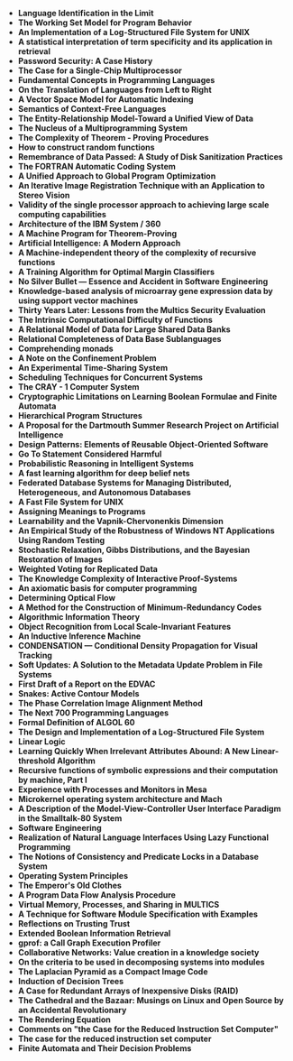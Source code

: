 <ul>
 <li><b><a target="_blank" href="https://github.com/manjunath5496/List-of-important-publications-in-computer-science/blob/master/cpi(1).pdf" style="text-decoration:none;"> Language Identification in the Limit</a></b></li>
  
<li><b><a target="_blank" href="https://github.com/manjunath5496/List-of-important-publications-in-computer-science/blob/master/cpi(2).pdf" style="text-decoration:none;">The Working Set Model for Program Behavior</a></b></li>  
  
<li><b><a target="_blank" href="https://github.com/manjunath5496/List-of-important-publications-in-computer-science/blob/master/cpi(3).pdf" style="text-decoration:none;">An Implementation of a Log-Structured File System for UNIX</a></b></li>
                               
 <li><b><a target="_blank" href="https://github.com/manjunath5496/List-of-important-publications-in-computer-science/blob/master/cpi(4).pdf" style="text-decoration:none;">A statistical interpretation of term specificity and its application in retrieval </a></b></li>                              
<li><b><a target="_blank" href="https://github.com/manjunath5496/List-of-important-publications-in-computer-science/blob/master/cpi(5).pdf" style="text-decoration:none;">Password Security: A Case History</a></b></li>
<li><b><a target="_blank" href="https://github.com/manjunath5496/List-of-important-publications-in-computer-science/blob/master/cpi(6).pdf" style="text-decoration:none;">The Case for a Single-Chip Multiprocessor  </a></b></li>
                <li><b><a target="_blank" href="https://github.com/manjunath5496/List-of-important-publications-in-computer-science/blob/master/cpi(7).pdf" style="text-decoration:none;">Fundamental Concepts in Programming Languages</a></b></li>                                
                                
<li><b><a target="_blank" href="https://github.com/manjunath5496/List-of-important-publications-in-computer-science/blob/master/cpi(8).pdf" style="text-decoration:none;">On the Translation of Languages from Left to Right</a></b></li>

<li><b><a target="_blank" href="https://github.com/manjunath5496/List-of-important-publications-in-computer-science/blob/master/cpi(9).pdf" style="text-decoration:none;">A Vector Space Model for Automatic Indexing </a></b></li>

<li><b><a target="_blank" href="https://github.com/manjunath5496/List-of-important-publications-in-computer-science/blob/master/cpi(10).pdf" style="text-decoration:none;">Semantics of Context-Free Languages </a></b></li>


 <li><b><a target="_blank" href="https://github.com/manjunath5496/List-of-important-publications-in-computer-science/blob/master/cpi(11).pdf" style="text-decoration:none;"> The Entity-Relationship Model-Toward a Unified View of Data</a></b></li>
  
<li><b><a target="_blank" href="https://github.com/manjunath5496/List-of-important-publications-in-computer-science/blob/master/cpi(12).pdf" style="text-decoration:none;">The Nucleus of a Multiprogramming System</a></b></li>  
  
<li><b><a target="_blank" href="https://github.com/manjunath5496/List-of-important-publications-in-computer-science/blob/master/cpi(13).pdf" style="text-decoration:none;">The Complexity of Theorem - Proving Procedures</a></b></li>
                               
 <li><b><a target="_blank" href="https://github.com/manjunath5496/List-of-important-publications-in-computer-science/blob/master/cpi(14).pdf" style="text-decoration:none;">How to construct random functions</a></b></li>                              
<li><b><a target="_blank" href="https://github.com/manjunath5496/List-of-important-publications-in-computer-science/blob/master/cpi(15).pdf" style="text-decoration:none;">Remembrance of Data Passed: A Study of Disk Sanitization Practices </a></b></li>


 <li><b><a target="_blank" href="https://github.com/manjunath5496/List-of-important-publications-in-computer-science/blob/master/cpi(16).pdf" style="text-decoration:none;"> The FORTRAN Automatic Coding System</a></b></li>
  
<li><b><a target="_blank" href="https://github.com/manjunath5496/List-of-important-publications-in-computer-science/blob/master/cpi(17).pdf" style="text-decoration:none;">A Unified Approach to Global Program Optimization</a></b></li>  
  
<li><b><a target="_blank" href="https://github.com/manjunath5496/List-of-important-publications-in-computer-science/blob/master/cpi(18).pdf" style="text-decoration:none;">An Iterative Image Registration Technique with an Application to Stereo Vision</a></b></li>
                               
 <li><b><a target="_blank" href="https://github.com/manjunath5496/List-of-important-publications-in-computer-science/blob/master/cpi(19).pdf" style="text-decoration:none;">Validity of the single processor approach to achieving large scale computing capabilities </a></b></li>                              
<li><b><a target="_blank" href="https://github.com/manjunath5496/List-of-important-publications-in-computer-science/blob/master/cpi(20).pdf" style="text-decoration:none;">Architecture of the IBM System / 360</a></b></li>
<li><b><a target="_blank" href="https://github.com/manjunath5496/List-of-important-publications-in-computer-science/blob/master/cpi(21).pdf" style="text-decoration:none;">A Machine Program for Theorem-Proving</a></b></li>
                <li><b><a target="_blank" href="https://github.com/manjunath5496/List-of-important-publications-in-computer-science/blob/master/cpi(22).pdf" style="text-decoration:none;">Artificial Intelligence: A Modern Approach</a></b></li>                                
                                
<li><b><a target="_blank" href="https://github.com/manjunath5496/List-of-important-publications-in-computer-science/blob/master/cpi(23).pdf" style="text-decoration:none;">A Machine-independent theory of the complexity of recursive functions</a></b></li>

<li><b><a target="_blank" href="https://github.com/manjunath5496/List-of-important-publications-in-computer-science/blob/master/cpi(24).pdf" style="text-decoration:none;">A Training Algorithm for Optimal Margin Classifiers</a></b></li>

<li><b><a target="_blank" href="https://github.com/manjunath5496/List-of-important-publications-in-computer-science/blob/master/cpi(25).pdf" style="text-decoration:none;">No Silver Bullet — Essence and Accident in Software Engineering </a></b></li>


 <li><b><a target="_blank" href="https://github.com/manjunath5496/List-of-important-publications-in-computer-science/blob/master/cpi(26).pdf" style="text-decoration:none;"> Knowledge-based analysis of microarray gene expression data by using support vector machines</a></b></li>
  
<li><b><a target="_blank" href="https://github.com/manjunath5496/List-of-important-publications-in-computer-science/blob/master/cpi(27).pdf" style="text-decoration:none;">Thirty Years Later: Lessons from the Multics Security Evaluation</a></b></li>  
  
<li><b><a target="_blank" href="https://github.com/manjunath5496/List-of-important-publications-in-computer-science/blob/master/cpi(28).pdf" style="text-decoration:none;">The Intrinsic Computational Difficulty of Functions</a></b></li>
                               
 <li><b><a target="_blank" href="https://github.com/manjunath5496/List-of-important-publications-in-computer-science/blob/master/cpi(29).pdf" style="text-decoration:none;">A Relational Model of Data for Large Shared Data Banks</a></b></li>                              
<li><b><a target="_blank" href="https://github.com/manjunath5496/List-of-important-publications-in-computer-science/blob/master/cpi(30).pdf" style="text-decoration:none;">Relational Completeness of Data Base Sublanguages</a></b></li>


<li><b><a target="_blank" href="https://github.com/manjunath5496/List-of-important-publications-in-computer-science/blob/master/cpi(31).pdf" style="text-decoration:none;"> Comprehending monads</a></b></li>
  
<li><b><a target="_blank" href="https://github.com/manjunath5496/List-of-important-publications-in-computer-science/blob/master/cpi(32).pdf" style="text-decoration:none;">A Note on the Confinement Problem</a></b></li>  
  
<li><b><a target="_blank" href="https://github.com/manjunath5496/List-of-important-publications-in-computer-science/blob/master/cpi(33).pdf" style="text-decoration:none;">An Experimental Time-Sharing System</a></b></li>
                               
 <li><b><a target="_blank" href="https://github.com/manjunath5496/List-of-important-publications-in-computer-science/blob/master/cpi(34).pdf" style="text-decoration:none;">Scheduling Techniques for Concurrent Systems </a></b></li>                              
<li><b><a target="_blank" href="https://github.com/manjunath5496/List-of-important-publications-in-computer-science/blob/master/cpi(35).pdf" style="text-decoration:none;">The CRAY - 1 Computer System</a></b></li>
<li><b><a target="_blank" href="https://github.com/manjunath5496/List-of-important-publications-in-computer-science/blob/master/cpi(36).pdf" style="text-decoration:none;">Cryptographic Limitations on Learning Boolean Formulae and Finite Automata  </a></b></li>
                <li><b><a target="_blank" href="https://github.com/manjunath5496/List-of-important-publications-in-computer-science/blob/master/cpi(37).pdf" style="text-decoration:none;">Hierarchical Program Structures</a></b></li>                                
                                
<li><b><a target="_blank" href="https://github.com/manjunath5496/List-of-important-publications-in-computer-science/blob/master/cpi(38).pdf" style="text-decoration:none;">A Proposal for the Dartmouth Summer Research Project on Artificial Intelligence</a></b></li>

<li><b><a target="_blank" href="https://github.com/manjunath5496/List-of-important-publications-in-computer-science/blob/master/cpi(39).pdf" style="text-decoration:none;">Design Patterns: Elements of Reusable Object-Oriented Software </a></b></li>

<li><b><a target="_blank" href="https://github.com/manjunath5496/List-of-important-publications-in-computer-science/blob/master/cpi(40).pdf" style="text-decoration:none;">Go To Statement Considered Harmful </a></b></li>


 <li><b><a target="_blank" href="https://github.com/manjunath5496/List-of-important-publications-in-computer-science/blob/master/cpi(41).pdf" style="text-decoration:none;"> Probabilistic Reasoning in Intelligent Systems</a></b></li>
  
<li><b><a target="_blank" href="https://github.com/manjunath5496/List-of-important-publications-in-computer-science/blob/master/cpi(42).pdf" style="text-decoration:none;">A fast learning algorithm for deep belief nets</a></b></li>  
  
<li><b><a target="_blank" href="https://github.com/manjunath5496/List-of-important-publications-in-computer-science/blob/master/cpi(43).pdf" style="text-decoration:none;">Federated Database Systems for Managing Distributed, Heterogeneous, and Autonomous Databases</a></b></li>
                               
 <li><b><a target="_blank" href="https://github.com/manjunath5496/List-of-important-publications-in-computer-science/blob/master/cpi(44).pdf" style="text-decoration:none;">A Fast File System for UNIX</a></b></li>                              
<li><b><a target="_blank" href="https://github.com/manjunath5496/List-of-important-publications-in-computer-science/blob/master/cpi(45).pdf" style="text-decoration:none;">Assigning Meanings to Programs</a></b></li>


 <li><b><a target="_blank" href="https://github.com/manjunath5496/List-of-important-publications-in-computer-science/blob/master/cpi(46).pdf" style="text-decoration:none;"> Learnability and the Vapnik-Chervonenkis Dimension</a></b></li>
  
<li><b><a target="_blank" href="https://github.com/manjunath5496/List-of-important-publications-in-computer-science/blob/master/cpi(47).pdf" style="text-decoration:none;">An Empirical Study of the Robustness of Windows NT Applications Using Random Testing</a></b></li>  
  
<li><b><a target="_blank" href="https://github.com/manjunath5496/List-of-important-publications-in-computer-science/blob/master/cpi(48).pdf" style="text-decoration:none;">Stochastic Relaxation, Gibbs Distributions, and the Bayesian Restoration of Images</a></b></li>
                               
 <li><b><a target="_blank" href="https://github.com/manjunath5496/List-of-important-publications-in-computer-science/blob/master/cpi(49).pdf" style="text-decoration:none;">Weighted Voting for Replicated Data </a></b></li>                              
<li><b><a target="_blank" href="https://github.com/manjunath5496/List-of-important-publications-in-computer-science/blob/master/cpi(50).pdf" style="text-decoration:none;">The Knowledge Complexity of Interactive Proof-Systems</a></b></li>
<li><b><a target="_blank" href="https://github.com/manjunath5496/List-of-important-publications-in-computer-science/blob/master/cpi(51).pdf" style="text-decoration:none;">An axiomatic basis for computer programming</a></b></li>
                <li><b><a target="_blank" href="https://github.com/manjunath5496/List-of-important-publications-in-computer-science/blob/master/cpi(52).pdf" style="text-decoration:none;">Determining Optical Flow</a></b></li>                                
                                
<li><b><a target="_blank" href="https://github.com/manjunath5496/List-of-important-publications-in-computer-science/blob/master/cpi(53).pdf" style="text-decoration:none;">A Method for the Construction of Minimum-Redundancy Codes</a></b></li>

<li><b><a target="_blank" href="https://github.com/manjunath5496/List-of-important-publications-in-computer-science/blob/master/cpi(54).pdf" style="text-decoration:none;">Algorithmic Information Theory </a></b></li>

<li><b><a target="_blank" href="https://github.com/manjunath5496/List-of-important-publications-in-computer-science/blob/master/cpi(55).pdf" style="text-decoration:none;">Object Recognition from Local Scale-Invariant Features </a></b></li>


 <li><b><a target="_blank" href="https://github.com/manjunath5496/List-of-important-publications-in-computer-science/blob/master/cpi(56).pdf" style="text-decoration:none;"> An Inductive Inference Machine</a></b></li>
  
<li><b><a target="_blank" href="https://github.com/manjunath5496/List-of-important-publications-in-computer-science/blob/master/cpi(57).pdf" style="text-decoration:none;">CONDENSATION — Conditional Density Propagation for Visual Tracking</a></b></li>  
  
<li><b><a target="_blank" href="https://github.com/manjunath5496/List-of-important-publications-in-computer-science/blob/master/cpi(58).pdf" style="text-decoration:none;">Soft Updates: A Solution to the Metadata Update Problem in File Systems</a></b></li>
                               
 <li><b><a target="_blank" href="https://github.com/manjunath5496/List-of-important-publications-in-computer-science/blob/master/cpi(59).pdf" style="text-decoration:none;">First Draft of a Report on the EDVAC</a></b></li>                              
<li><b><a target="_blank" href="https://github.com/manjunath5496/List-of-important-publications-in-computer-science/blob/master/cpi(60).pdf" style="text-decoration:none;">Snakes: Active Contour Models</a></b></li>


 <li><b><a target="_blank" href="https://github.com/manjunath5496/List-of-important-publications-in-computer-science/blob/master/cpi(61).pdf" style="text-decoration:none;">The Phase Correlation Image Alignment Method</a></b></li>                              

<li><b><a target="_blank" href="https://github.com/manjunath5496/List-of-important-publications-in-computer-science/blob/master/cpi(63).pdf" style="text-decoration:none;"> The Next 700 Programming Languages</a></b></li>
  
<li><b><a target="_blank" href="https://github.com/manjunath5496/List-of-important-publications-in-computer-science/blob/master/cpi(64).pdf" style="text-decoration:none;">Formal Definition of ALGOL 60</a></b></li>  
  
<li><b><a target="_blank" href="https://github.com/manjunath5496/List-of-important-publications-in-computer-science/blob/master/cpi(65).pdf" style="text-decoration:none;">The Design and Implementation of a Log-Structured File System</a></b></li>
                               
 <li><b><a target="_blank" href="https://github.com/manjunath5496/List-of-important-publications-in-computer-science/blob/master/cpi(66).pdf" style="text-decoration:none;">Linear Logic </a></b></li>                              
<li><b><a target="_blank" href="https://github.com/manjunath5496/List-of-important-publications-in-computer-science/blob/master/cpi(67).pdf" style="text-decoration:none;">Learning Quickly When Irrelevant Attributes Abound: A New Linear-threshold Algorithm</a></b></li>
<li><b><a target="_blank" href="https://github.com/manjunath5496/List-of-important-publications-in-computer-science/blob/master/cpi(68).pdf" style="text-decoration:none;">Recursive functions of symbolic expressions and their computation by machine, Part I  </a></b></li>
                <li><b><a target="_blank" href="https://github.com/manjunath5496/List-of-important-publications-in-computer-science/blob/master/cpi(69).pdf" style="text-decoration:none;">Experience with Processes and Monitors in Mesa</a></b></li>                                
                                
<li><b><a target="_blank" href="https://github.com/manjunath5496/List-of-important-publications-in-computer-science/blob/master/cpi(70).pdf" style="text-decoration:none;">Microkernel operating system architecture and Mach</a></b></li>

<li><b><a target="_blank" href="https://github.com/manjunath5496/List-of-important-publications-in-computer-science/blob/master/cpi(71).pdf" style="text-decoration:none;">A Description of the Model-View-Controller User Interface Paradigm in the Smalltalk-80 System </a></b></li>

<li><b><a target="_blank" href="https://github.com/manjunath5496/List-of-important-publications-in-computer-science/blob/master/cpi(72).PDF" style="text-decoration:none;">Software Engineering</a></b></li>


 <li><b><a target="_blank" href="https://github.com/manjunath5496/List-of-important-publications-in-computer-science/blob/master/cpi(73).pdf" style="text-decoration:none;"> Realization of Natural Language Interfaces Using Lazy Functional Programming</a></b></li>
  
<li><b><a target="_blank" href="https://github.com/manjunath5496/List-of-important-publications-in-computer-science/blob/master/cpi(74).pdf" style="text-decoration:none;">The Notions of Consistency and Predicate Locks in a Database System</a></b></li>  
  
<li><b><a target="_blank" href="https://github.com/manjunath5496/List-of-important-publications-in-computer-science/blob/master/cpi(75).pdf" style="text-decoration:none;">Operating System Principles</a></b></li>
                               
 <li><b><a target="_blank" href="https://github.com/manjunath5496/List-of-important-publications-in-computer-science/blob/master/cpi(76).pdf" style="text-decoration:none;">The Emperor's Old Clothes </a></b></li>                              
<li><b><a target="_blank" href="https://github.com/manjunath5496/List-of-important-publications-in-computer-science/blob/master/cpi(77).pdf" style="text-decoration:none;">A Program Data Flow Analysis Procedure</a></b></li>


 <li><b><a target="_blank" href="https://github.com/manjunath5496/List-of-important-publications-in-computer-science/blob/master/cpi(78).pdf" style="text-decoration:none;"> Virtual Memory, Processes, and Sharing in MULTICS</a></b></li>
  
<li><b><a target="_blank" href="https://github.com/manjunath5496/List-of-important-publications-in-computer-science/blob/master/cpi(79).pdf" style="text-decoration:none;">A Technique for Software Module Specification with Examples</a></b></li>  
  
<li><b><a target="_blank" href="https://github.com/manjunath5496/List-of-important-publications-in-computer-science/blob/master/cpi(80).pdf" style="text-decoration:none;">Reflections on Trusting Trust</a></b></li>
                               
 <li><b><a target="_blank" href="https://github.com/manjunath5496/List-of-important-publications-in-computer-science/blob/master/cpi(81).pdf" style="text-decoration:none;">Extended Boolean Information Retrieval </a></b></li>                              
<li><b><a target="_blank" href="https://github.com/manjunath5496/List-of-important-publications-in-computer-science/blob/master/cpi(82).pdf" style="text-decoration:none;">gprof: a Call Graph Execution Profiler</a></b></li>
<li><b><a target="_blank" href="https://github.com/manjunath5496/List-of-important-publications-in-computer-science/blob/master/cpi(83).pdf" style="text-decoration:none;">Collaborative Networks: Value creation in a knowledge society</a></b></li>
                <li><b><a target="_blank" href="https://github.com/manjunath5496/List-of-important-publications-in-computer-science/blob/master/cpi(84).pdf" style="text-decoration:none;">On the criteria to be used in decomposing systems into modules</a></b></li>                                
                                
<li><b><a target="_blank" href="https://github.com/manjunath5496/List-of-important-publications-in-computer-science/blob/master/cpi(85).pdf" style="text-decoration:none;">The Laplacian Pyramid as a Compact Image Code</a></b></li>

<li><b><a target="_blank" href="https://github.com/manjunath5496/List-of-important-publications-in-computer-science/blob/master/cpi(86).pdf" style="text-decoration:none;">Induction of Decision Trees </a></b></li>

<li><b><a target="_blank" href="https://github.com/manjunath5496/List-of-important-publications-in-computer-science/blob/master/cpi(87).pdf" style="text-decoration:none;">A Case for Redundant Arrays of Inexpensive Disks (RAID) </a></b></li>


 <li><b><a target="_blank" href="https://github.com/manjunath5496/List-of-important-publications-in-computer-science/blob/master/cpi(88).pdf" style="text-decoration:none;"> The Cathedral and the Bazaar: Musings on Linux and Open Source by an Accidental Revolutionary</a></b></li>
  
<li><b><a target="_blank" href="https://github.com/manjunath5496/List-of-important-publications-in-computer-science/blob/master/cpi(89).pdf" style="text-decoration:none;">The Rendering Equation</a></b></li>  
  
<li><b><a target="_blank" href="https://github.com/manjunath5496/List-of-important-publications-in-computer-science/blob/master/cpi(90).pdf" style="text-decoration:none;">Comments on "the Case for the Reduced Instruction Set Computer"</a></b></li>
                               
 <li><b><a target="_blank" href="https://github.com/manjunath5496/List-of-important-publications-in-computer-science/blob/master/cpi(91).pdf" style="text-decoration:none;">The case for the reduced instruction set computer</a></b></li>                              
<li><b><a target="_blank" href="https://github.com/manjunath5496/List-of-important-publications-in-computer-science/blob/master/cpi(92).pdf" style="text-decoration:none;">Finite Automata and Their Decision Problems </a></b></li>





</ul>
